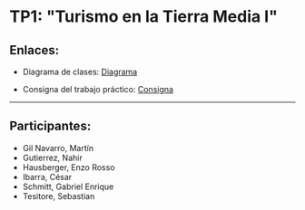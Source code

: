 # TP1: "Turismo en la Tierra Media I"



## **Enlaces:**

-   Diagrama de clases:
[Diagrama](https://drive.google.com/file/d/14HoSk68wNG9XauLTRsEYf6AYOXq4OcB3/view?usp=sharing)


-   Consigna del trabajo práctico:
[Consigna](https://docs.google.com/document/d/1-_aKjwtkNk7tNu9_ZOORiytNQixHyI970eD7UIiRGdw/edit#heading=h.jjfr54i8xtfr)


___
**Participantes:**
-

-   Gil Navarro, Martín
-   Gutierrez, Nahir
-   Hausberger, Enzo Rosso
-   Ibarra, César
-   Schmitt, Gabriel Enrique
-   Tesitore, Sebastian
